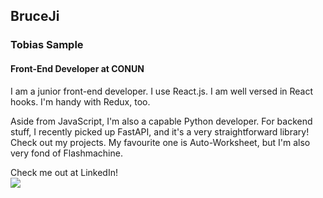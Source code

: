 ## BruceJi 
### Tobias Sample

#### Front-End Developer at CONUN
I am a junior front-end developer. I use React.js.
I am well versed in React hooks. I'm handy with Redux, too.

Aside from JavaScript, I'm also a capable Python developer. For backend stuff, I recently picked up FastAPI, and it's a very straightforward library!
Check out my projects. My favourite one is Auto-Worksheet, but I'm also very fond of Flashmachine.


Check me out at LinkedIn!
<br/><a href="https://www.linkedin.com/in/tobias-sample-07b86746/"><img src="https://img.shields.io/badge/linkedin-%230077B5.svg?&style=for-the-badge&logo=linkedin&logoColor=white"></a>
